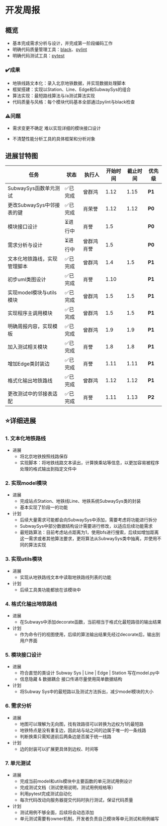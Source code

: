 # 开发周报

## 概览

* 基本完成需求分析与设计，并完成第一阶段编码工作
* 明确代码质量管理工具：[black](https://pypi.org/project/black/)、[pylint](https://www.pylint.org/)
* 明确代码测试工具：[pytest](https://docs.pytest.org/en/6.2.x/)

### ✔️成果

* 地铁线路文本化：录入北京地铁数据，并实现数据处理脚本
* 框架搭建：实现以Station、Line、Edge和SubwaySys的组合
* 算法实现：最短路线算法与/a测试算法实现
* 代码质量与风格：每个模块代码基本全部通过pylint与black检查

### ⚠️问题

* 需求变更不确定 难以实现详细的模块接口设计

* 不清楚性能分析工具的具体框架和分析对象

  

## 进展甘特图

| 任务                         | 状态    | 执行人      | 开始时间 | 截止时间 | 优先级 |
| ---------------------------- | ------- | ----------- | -------- | -------- | ------ |
| SubwaySys函数单元测试    | ✅已完成 | 曾群鸿      | 1.12     |    1.15      | **P1** |
| 更改SubwaySys中邻接表的键    | ✅已完成 | 肖荣誉      | 1.12     |  1.12        | **P0** |
| 模块接口设计                 | ⏳进行中 | 肖誉        | 1.5      |          | **P0** |
| 需求分析与设计               | ⏳进行中 | 曾群鸿 肖誉 | 1.5      |          | **P0** |
| 文本化地铁路线，实现管理脚本 | ✅已完成 | 曾群鸿      | 1.4      | 1.5      | **P1** |
| 初步uml类图设计              | ✅已完成 | 肖誉        | 1.10     |          | **P1** |
| 实现model模块与utils模块     | ✅已完成 | 曾群鸿      | 1.5      | 1.5      | **P1** |
| 实现程序主调用模块           | ✅已完成 | 曾群鸿      | 1.5      | 1.5      | **P1** |
| 明确周报内容，实现模板       | ✅已完成 | 曾群鸿      | 1.9      | 1.9      | **P1** |
| 加入测试相关模块             | ✅已完成 | 肖誉        | 1.8      | 1.8      | **P1** |
| 增加Edge类封装边             | ✅已完成 | 肖誉        | 1.11     | 1.11     | **P1** |
| 格式化输出地铁路线           | ✅已完成 | 曾群鸿      | 1.12     | 1.12     | **P1** |
| 更改测试中的邻接表适配       | ✅已完成 | 肖誉        | 1.11     |  1.13      | **P2** |



## ⭐详细进展

### 1. 文本化地铁路线

* 进展
  * 将北京地铁按照线路保存
  * 实现脚本：将地铁线路文本读出，计算换乘站等信息，以更加容易被程序处理的格式输出到指定文件中

### 2. 实现model模块

* 进展
  * 完成站点Station、地铁线Line、地铁系统SubwaySys类的封装
  * 基本实现了阶段一的功能
* 计划
  * 后续大量需求可能都会向SubwaySys中添加，需要考虑将功能进行拆分
  * SubwaySys中部分数据结构设计需要进行修改，以适应后续功能需求
  * 最短路算法：目前考虑站点距离为1，使用bfs进行搜索，后续如增加距离这一需求或者其他算法要求，更将算法从SubwaySys类中抽离，并使用不同的算法实现

### 3. 实现utils模块

* 进展
  * 实现从地铁路线文本中读取地铁路线列表的功能
* 计划
  * 后续工具类功能都放在该模块中

### 4. 格式化输出地铁路线

* 进展
  * 在Subways中添加decorate函数，当前相当于格式化最短路径的输出结果
* 计划
  * 作为命令行的视图使用，后续的算法输出结果先经过decorate后，输出到用户界面
### 5. 模块接口设计

* 进展
  * 符合直觉的类设计 Subway Sys | Line | Edge | Station 写在model.py中
  * 信息隐藏 & 数据耦合 接口传递尽量使用简单数据结构
* 计划
  * 将Subway Sys中的最短路以及测试方法拆出，减少model模块的大小

### 6. 需求分析

* 进展
  * 地图可以理解为无向图，找有效路径可以转换为边权为1的最短路
  * 地铁特点是没有重复边，因此站与站之间的边属于唯一的一条线路
  * 判断换乘只需知道前后两条边是否属于统一线路
* 计划
  * 边的封装可以扩展更具体到边权、时间等

### 7. 单元测试

* 进展
  * 完成当前model和utils模块中主要函数的单元测试用例设计
  * 完成测试文档（测试使用说明，测试用例规格等）
  * 利用pytest完成测试自动化
  * 每次代码改动向服务器提交代码时执行测试，保证代码质量
* 计划
  * 测试用例不够全面，后续将会动态添加
  * 单元测试需要有owner机制，开发者负责自己模块等单元测试和用例编写

